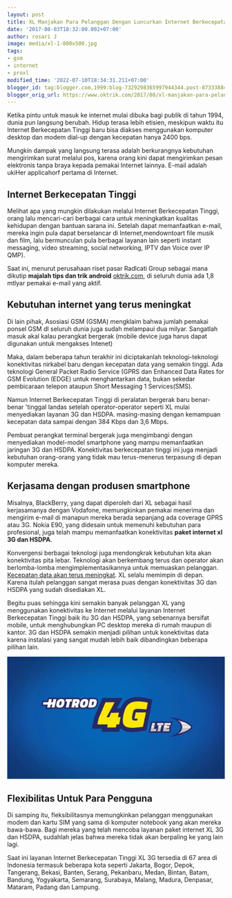 ```yaml
---
layout: post
title: XL Manjakan Para Pelanggan Dengan Luncurkan Internet Berkecepatan Tinggi
date: '2017-08-03T18:32:00.002+07:00'
author: rosari J
image: media/xl-1-800x500.jpg
tags:
- gsm
- internet
- proxl
modified_time: '2022-07-10T18:34:31.211+07:00'
blogger_id: tag:blogger.com,1999:blog-7329298365997944344.post-8733388446703753164
blogger_orig_url: https://www.oktrik.com/2017/08/xl-manjakan-para-pelanggan-dengan.html
---
```


Ketika pintu untuk masuk ke internet mulai dibuka bagi publik di tahun 1994, dunia pun langsung berubah. Hidup terasa lebih etisien, meskipun waktu itu Internet Berkecepatan Tinggi baru bisa diakses menggunakan komputer desktop dan modem dial-up dengan kecepatan hanya 2400 bps.

Mungkin dampak yang langsung terasa adalah berkurangnya kebutuhan mengirimkan surat melalui pos, karena orang kini dapat mengirimkan pesan elektronis tanpa braya kepada pemakai Internet lainnya. E-mail adalah ukiHer applicahorf pertama di Internet.

## Internet Berkecepatan Tinggi
Melihat apa yang mungkin dilakukan melalui Internet Berkecepatan Tinggi, orang lalu mencari-cari berbagai cara untuk meningkatkan kualitas kehidupan dengan bantuan sarana ini. Setelah dapat memanfaatkan e-mail, mereka ingin pula dapat berselancar di Internet,mendowntoart file musik dan film, lalu bermunculan pula berbagai layanan lain seperti instant messaging, video streaming, social networking, IPTV dan Voice over IP QMP).

Saat ini, menurut perusahaan riset pasar Radlcati Group sebagai mana dikutip **majalah tips dan trik android** [oktrik.com](https://www.oktrik.com/), di seluruh dunia ada 1,8 mtlyar pemakai e-mail yang aktif.

## Kebutuhan internet yang terus meningkat
Di lain pihak, Asosiasi GSM (GSMA) mengklaim bahwa jumlah pemakai ponsel GSM dl seluruh dunia juga sudah melampaui dua milyar. Sangatlah masuk akal kalau perangkat bergerak (mobile device juga harus dapat digunakan untuk mengakses Intenet)

Maka, dalam beberapa tahun terakhir ini diciptakanlah teknologi-teknologi konektivitas nirkabel baru dengan kecepatan data yang semakin tinggi. Ada teknologi General Packet Radio Service (GPRS dan Enhanced Data Rates for GSM Evolution (EDGE) untuk menghantarkan data, bukan sekedar pembicaraan telepon ataupun Short Messaging 1 Services(SMS).

Namun Internet Berkecepatan Tinggi di peralatan bergerak baru benar-benar 'tinggal landas setelah operator-operator seperti XL mulai menyediakan layanan 3G dan HSDPA. masing-masing dengan kemampuan kecepatan data sampai dengan 384 Kbps dan 3,6 Mbps.

Pembuat perangkat terminal bergerak juga mengimbangi dengan menyediakan model-model smartphone yang mampu memanfaatkan jaringan 3G dan HSDPA. Konektivitas berkecepatan tinggi ini juga menjadi kebutuhan orang-orang yang tidak mau terus-menerus terpasung di depan komputer mereka.

## Kerjasama dengan produsen smartphone
Misalnya, BlackBerry, yang dapat diperoleh dari XL sebagai hasil kerjasamanya dengan Vodafone, memungkinkan pemakai menerima dan mengirim e-mail di manapun mereka berada sepanjang ada coverage GPRS atau 3G. Nokia E90, yang didesain untuk memenuhi kebutuhan para profesional, juga telah mampu memanfaatkan konektivitas **paket internet xl 3G dan HSDPA**.

Konvergensi berbagai teknologi juga mendongkrak kebutuhan kita akan konektivitas pita lebar. Teknologi akan berkembang terus dan operator akan berlomba-lomba mengimplementasikannya untuk memuaskan pelanggan. [Kecepatan data akan terus meningkat](https://www.xl.co.id/id/mobile/prabayar/paket/internet). XL selalu memimpin di depan. Karena itulah pelanggan sangat merasa puas dengan konektivitas 3G dan HSDPA yang sudah disediakan XL.

Begitu puas sehingga kini semakin banyak pelanggan XL yang menggunakan konektivitas ke Internet melalui layanan Internet Berkecepatan Tinggi baik itu 3G dan HSDPA, yang sebenarnya bersifat mobile, untuk menghubungkan PC desktop mereka di rumah maupun di kantor. 3G dan HSDPA semakin menjadi pilihan untuk konektivitas data karena instalasi yang sangat mudah lebih baik dibandingkan beberapa pilihan lain.

![paket internet xl](/media/xl.jpg)

## Flexibilitas Untuk Para Pengguna
Di samping itu, fleksibilitasnya memungkinkan pelanggan menggunakan modem dan kartu SIM yang sama di komputer notebook yang akan mereka bawa-bawa. Bagi mereka yang telah mencoba layanan paket internet XL 3G dan HSDPA, sudahlah jelas bahwa mereka tidak akan berpaling ke yang lain lagi.

Saat ini layanan Internet Berkecepatan Tinggi XL 3G tersedia di 67 area di Indonesia termasuk beberapa kota seperti Jakarta, Bogor, Depok, Tangerang, Bekasi, Banten, Serang, Pekanbaru, Medan, Bintan, Batam, Bandung, Yogyakarta, Semarang, Surabaya, Malang, Madura, Denpasar, Mataram, Padang dan Lampung.
